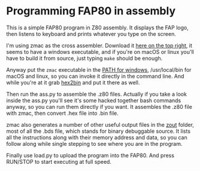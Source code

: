 # Programming FAP80 in assembly

This is a simple FAP80 program in Z80 assembly. It displays the FAP logo, then listens to keyboard and prints whatever you type on the screen.

I'm using zmac as the cross assembler. Download it [here on the top right](http://members.shaw.ca/gp2000/zmac.html), it seems to have a windows executable, and if you're on macOS or linux you'll have to build it from source, just typing `make` should be enough.

Anyway put the `zmac` executable in the [PATH for windows](http://www.howtogeek.com/118594/how-to-edit-your-system-path-for-easy-command-line-access/), /usr/local/bin for macOS and linux, so you can invoke it directly in the command line. And while you're at it grab [hex2bin](http://hex2bin.sourceforge.net) and put it there as well.

Then run the ass.py to assemble the .z80 files. Actually if you take a look inside the ass.py you'll see it's some hacked together bash commands anyway, so you can run them directly if you want. It assembles the .z80 file with zmac, then convert .hex file into .bin file.

zmac also generates a number of other useful output files in the [zout](./zout) folder, most of all the .bds file, which stands for binary debuggable source. It lists all the instructions along with their memory address and data, so you can follow along while single stepping to see where you are in the program.

Finally use load.py to upload the program into the FAP80. And press RUN/STOP to start executing at full speed.